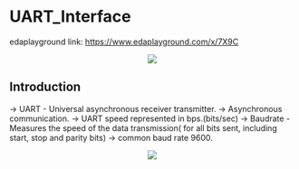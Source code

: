 # UART_Interface
edaplayground link: https://www.edaplayground.com/x/7X9C
<div align="center">
  <image src = "https://github.com/user-attachments/assets/42766639-f7b7-4d0d-8279-9aca0bed53b6">  
</div>  
    
## Introduction
-> UART - Universal asynchronous receiver transmitter.
-> Asynchronous communication.
-> UART speed represented in bps.(bits/sec)
-> Baudrate - Measures the speed of the data transmission( for all bits sent, including start, stop and parity bits)
-> common baud rate 9600.
<div align="center">
  <image src = "https://github.com/user-attachments/assets/b6933df7-1a88-41cb-b040-69d381206408">  
</div>  

